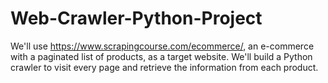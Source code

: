 # Web-Crawler-Python-Project
We'll use https://www.scrapingcourse.com/ecommerce/, an e-commerce with a paginated list of products, as a target website. We'll build a Python crawler to visit every page and retrieve the information from each product.
